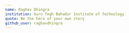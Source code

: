 ```yaml
---
name: Raghav Dhingra
institution: Guru Tegh Bahadur Institute of Technology
quote: Be the hero of your own story
github_user: raghavdhingra
---
```

